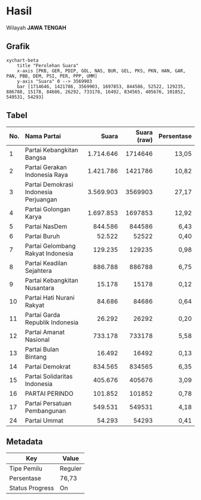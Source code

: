 # Hasil

Wilayah **JAWA TENGAH**

## Grafik

```mermaid
xychart-beta
    title "Perolehan Suara"
    x-axis [PKB, GER, PDIP, GOL, NAS, BUR, GEL, PKS, PKN, HAN, GAR, PAN, PBB, DEM, PSI, PER, PPP, UMM]
    y-axis "Suara" 0 --> 3569903
    bar [1714646, 1421786, 3569903, 1697853, 844586, 52522, 129235, 886788, 15178, 84686, 26292, 733178, 16492, 834565, 405676, 101852, 549531, 54293]
```

## Tabel

| No. | Nama Partai                           | Suara     | Suara (raw) | Persentase |
|:--- |:------------------------------------- | ---------:| -----------:| ----------:|
| 1   | Partai Kebangkitan Bangsa             | 1.714.646 | 1714646     | 13,05      |
| 2   | Partai Gerakan Indonesia Raya         | 1.421.786 | 1421786     | 10,82      |
| 3   | Partai Demokrasi Indonesia Perjuangan | 3.569.903 | 3569903     | 27,17      |
| 4   | Partai Golongan Karya                 | 1.697.853 | 1697853     | 12,92      |
| 5   | Partai NasDem                         | 844.586   | 844586      | 6,43       |
| 6   | Partai Buruh                          | 52.522    | 52522       | 0,40       |
| 7   | Partai Gelombang Rakyat Indonesia     | 129.235   | 129235      | 0,98       |
| 8   | Partai Keadilan Sejahtera             | 886.788   | 886788      | 6,75       |
| 9   | Partai Kebangkitan Nusantara          | 15.178    | 15178       | 0,12       |
| 10  | Partai Hati Nurani Rakyat             | 84.686    | 84686       | 0,64       |
| 11  | Partai Garda Republik Indonesia       | 26.292    | 26292       | 0,20       |
| 12  | Partai Amanat Nasional                | 733.178   | 733178      | 5,58       |
| 13  | Partai Bulan Bintang                  | 16.492    | 16492       | 0,13       |
| 14  | Partai Demokrat                       | 834.565   | 834565      | 6,35       |
| 15  | Partai Solidaritas Indonesia          | 405.676   | 405676      | 3,09       |
| 16  | PARTAI PERINDO                        | 101.852   | 101852      | 0,78       |
| 17  | Partai Persatuan Pembangunan          | 549.531   | 549531      | 4,18       |
| 24  | Partai Ummat                          | 54.293    | 54293       | 0,41       |


## Metadata

| Key             | Value   |
| --------------- | ------- |
| Tipe Pemilu     | Reguler |
| Persentase      | 76,73   |
| Status Progress | On      |



